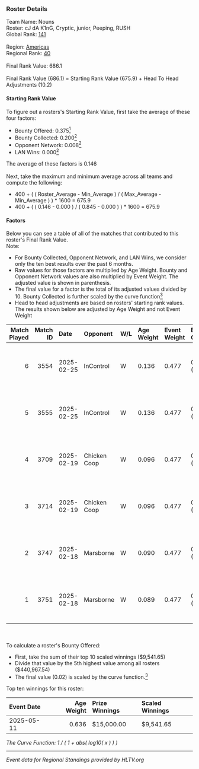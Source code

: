 ### Roster Details<br />
Team Name: Nouns<br />
Roster: cJ dA K1nG, Cryptic, junior, Peeping, RUSH<br />
Global Rank: [141](../../standings_global_2025_08_04.md)<br />
<br />
Region: [Americas]( ../../standings_americas_2025_08_04.md)<br />
Regional Rank: [40]( ../../standings_americas_2025_08_04.md)<br />
<br />
Final Rank Value:  686.1<br />
<br />
Final Rank Value (686.1) = Starting Rank Value (675.9) + Head To Head Adjustments (10.2)<br />

#### Starting Rank Value<br />
To figure out a rosters's Starting Rank Value, first take the average of these four factors:<br />
- Bounty Offered: 0.375[<sup>1</sup>](#table2)
- Bounty Collected: 0.200[<sup>2</sup>](#table1)
- Opponent Network: 0.008[<sup>2</sup>](#table1)
- LAN Wins: 0.000[<sup>2</sup>](#table1)

The average of these factors is 0.146<br />
<br />
Next, take the maximum and minimum average across all teams and compute the following:<br />
- 400 + ( ( Roster_Average - Min_Average ) / ( Max_Average - Min_Average ) ) * 1600 = 675.9
- 400 + ( ( 0.146 - 0.000 ) / ( 0.845 - 0.000 ) ) * 1600 = 675.9


#### Factors<br />
Below you can see a table of all of the matches that contributed to this roster's Final Rank Value.<br />
Note:<br />

- For Bounty Collected, Opponent Network, and LAN Wins, we consider only the ten best results over the past 6 months.
- Raw values for those factors are multiplied by Age Weight. Bounty and Opponent Network values are also multiplied by Event Weight. The adjusted value is shown in parenthesis.
- The final value for a factor is the total of its adjusted values divided by 10. Bounty Collected is further scaled by the curve function[<sup>3</sup>](#curveFunction)
- Head to head adjustments are based on rosters' starting rank values. The results shown below are adjusted by Age Weight and not Event Weight
<span id="table1"></span><br />


| Match Played | Match ID | Date       | Opponent     | W/L | Age Weight | Event Weight | Bounty Collected | Opponent Network | LAN Wins  | H2H Adj. | Roster                                     |
| -: | -: | :- | :- | :- | :- | :- | :- | :- | :- | -: | :- |
|            6 |     3554 | 2025-02-25 | InControl    | W   | 0.136      | 0.477        | 0.000 (0.000)    | 0.096 (0.006)    | 0 (0.000) |     1.40 | cJ dA K1nG, Cryptic, junior, Peeping, RUSH |
|            5 |     3555 | 2025-02-25 | InControl    | W   | 0.136      | 0.477        | 0.000 (0.000)    | 0.096 (0.006)    | 0 (0.000) |     1.41 | cJ dA K1nG, Cryptic, junior, Peeping, RUSH |
|            4 |     3709 | 2025-02-19 | Chicken Coop | W   | 0.096      | 0.477        | 0.001 (0.000)    | 0.138 (0.006)    | 0 (0.000) |     1.48 | cJ dA K1nG, Cryptic, junior, Peeping, RUSH |
|            3 |     3714 | 2025-02-19 | Chicken Coop | W   | 0.096      | 0.477        | 0.001 (0.000)    | 0.138 (0.006)    | 0 (0.000) |     1.48 | cJ dA K1nG, Cryptic, junior, Peeping, RUSH |
|            2 |     3747 | 2025-02-18 | Marsborne    | W   | 0.090      | 0.477        | 0.010 (0.000)    | 0.608 (0.026)    | 0 (0.000) |     2.22 | cJ dA K1nG, Cryptic, junior, Peeping, RUSH |
|            1 |     3751 | 2025-02-18 | Marsborne    | W   | 0.089      | 0.477        | 0.010 (0.000)    | 0.608 (0.026)    | 0 (0.000) |     2.22 | cJ dA K1nG, Cryptic, junior, Peeping, RUSH |

<br />
<span id="table2"></span><br />
To calculate a roster's Bounty Offered:<br />

- First, take the sum of their top 10 scaled winnings ($9,541.65)
- Divide that value by the 5th highest value among all rosters ($440,967.54)
- The final value (0.02) is scaled by the curve function.[<sup>3</sup>](#curveFunction)

Top ten winnings for this roster:<br />

| Event Date | Age Weight | Prize Winnings | Scaled Winnings |
| :- | -: | :- | :- |
| 2025-05-11 |      0.636 | $15,000.00     | $9,541.65       |


<span id="curveFunction"></span>_The Curve Function: 1 / ( 1 + abs( log10( x ) ) )_<br />

---
_Event data for Regional Standings provided by HLTV.org_<br />
